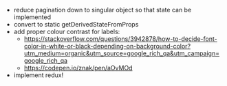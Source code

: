 - reduce pagination down to singular object so that state can be implemented
- convert to static getDerivedStateFromProps
- add proper colour contrast for labels: 
  - https://stackoverflow.com/questions/3942878/how-to-decide-font-color-in-white-or-black-depending-on-background-color?utm_medium=organic&utm_source=google_rich_qa&utm_campaign=google_rich_qa
  - https://codepen.io/znak/pen/aOvMOd
- implement redux!